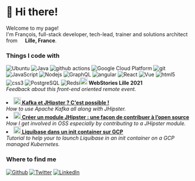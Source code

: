 
<h1>👋 Hi there!</h1>


<p>Welcome to my page! </br> I'm François, full-stack developer, tech-lead, trainer and solutions architect from <img src="https://cdn-icons-png.flaticon.com/512/197/197560.png" width="13"/> <b>Lille, France</b>.</p>
<h3>Things I code with</h3>
<p>
  <img alt="Ubuntu" src="https://img.shields.io/badge/Ubuntu-E95420?style=for-the-badge&logo=ubuntu&logoColor=white" />
  <img alt="Java" src="https://img.shields.io/badge/Java-ED8B00?style=for-the-badge&logo=java&logoColor=white />
  <img alt="Spring" src="https://img.shields.io/badge/Spring-6DB33F?style=for-the-badge&logo=spring&logoColor=white />
  <img alt="Kotlin" src="https://img.shields.io/badge/Kotlin-0095D5?&style=for-the-badge&logo=kotlin&logoColor=white />
  <img alt="Python" src="https://img.shields.io/badge/Python-3776AB?style=for-the-badge&logo=python&logoColor=white />
  <img alt="Go" src="https://img.shields.io/badge/Go-00ADD8?style=for-the-badge&logo=go&logoColor=white />
  <img alt="Ruby" src="https://img.shields.io/badge/Ruby-CC342D?style=for-the-badge&logo=ruby&logoColor=white />
  <img alt="Shell Script" src="https://img.shields.io/badge/Shell_Script-121011?style=for-the-badge&logo=gnu-bash&logoColor=white />
  <img alt="Docker" src="https://img.shields.io/badge/-Docker-46a2f1?style=flat-square&logo=docker&logoColor=white" />
  <img alt="github actions" src="https://img.shields.io/badge/-Github_Actions-2088FF?style=flat-square&logo=github-actions&logoColor=white" />
  <img alt="Google Cloud Platform" src="https://img.shields.io/badge/-Google_Cloud_Platform-1a73e8?style=flat-square&logo=google-cloud&logoColor=white" />  
  <img alt="git" src="https://img.shields.io/badge/-Git-F05032?style=flat-square&logo=git&logoColor=white" />
  <img alt="JavaScript" src="https://img.shields.io/badge/JavaScript-323330?style=for-the-badge&logo=javascript&logoColor=F7DF1E />
  <img alt="TypeScript" src="https://img.shields.io/badge/-TypeScript-007ACC?style=flat-square&logo=typescript&logoColor=white" />
  <img alt="Nodejs" src="https://img.shields.io/badge/-Nodejs-43853d?style=flat-square&logo=Node.js&logoColor=white" />
  <img alt="GraphQL" src="https://img.shields.io/badge/-GraphQL-E10098?style=flat-square&logo=graphql&logoColor=white" />
  <img alt="angular" src="https://img.shields.io/badge/-Angular-DD0031?style=flat-square&logo=angular&logoColor=white" />
  <img alt="React" src="https://img.shields.io/badge/-React-45b8d8?style=flat-square&logo=react&logoColor=white" />
  <img alt="Vue" src="https://img.shields.io/badge/Vue.js-35495E?style=for-the-badge&logo=vue.js&logoColor=4FC08D />
  <img alt="npm" src="https://img.shields.io/badge/-NPM-CB3837?style=flat-square&logo=npm&logoColor=white" />
  <img alt="html5" src="https://img.shields.io/badge/-HTML5-E34F26?style=flat-square&logo=html5&logoColor=white" />
  <img alt="css3" src="https://img.shields.io/badge/CSS3-1572B6?style=for-the-badge&logo=css3&logoColor=white />
  <img alt="PHP" src="https://img.shields.io/badge/PHP-777BB4?style=for-the-badge&logo=php&logoColor=white />
  <img alt="Prettier" src="https://img.shields.io/badge/-Prettier-F7B93E?style=flat-square&logo=prettier&logoColor=white" />
  <img alt="PostgreSQL" src="https://img.shields.io/badge/PostgreSQL-316192?style=for-the-badge&logo=postgresql&logoColor=white />
  <img alt="MongoDB" src="https://img.shields.io/badge/-MongoDB-13aa52?style=flat-square&logo=mongodb&logoColor=white" />
  <img alt="Redsi" src="https://img.shields.io/badge/redis-%23DD0031.svg?style=for-the-badge&logo=redis&logoColor=white />
</p>
<h3>My latest posts</h3>
<ul>
  <li><a href="https://blog.ippon.fr/2021/02/26/webstories-lille-2021/"><b><img src="https://emojipedia-us.s3.dualstack.us-west-1.amazonaws.com/thumbs/240/apple/237/gear_2699.png" width="20" alt="new" /> WebStories Lille 2021</b></a><br/><i>Feedback about this front-end oriented remote event.</i></li>
  <li><a href="https://blog.ippon.fr/2021/03/10/kafka-et-jhipster-cest-possible/"><b><img src="https://emojipedia-us.s3.dualstack.us-west-1.amazonaws.com/thumbs/240/apple/237/gear_2699.png" width="20" alt="new" /> Kafka et JHipster ? C'est possible !</b></a><br/><i>How to use Apache Kafka all along with JHipster.</i></li>
  <li><a href="https://blog.ippon.fr/2021/05/31/creer-un-module-jhipster-une-facon-de-contribuer-a-lopen-source-2/"><b><img src="https://emojipedia-us.s3.dualstack.us-west-1.amazonaws.com/thumbs/240/apple/237/gear_2699.png" width="20" alt="new" /> Créer un module JHipster : une façon de contribuer à l’open source</b></a><br/><i>How I get involved in OSS especially by contributing to a JHipster module.</i></li>
  <li><a href="https://blog.ippon.fr/2021/11/24/liquibase-dans-un-init-container-sur-gcp/"><b><img src="https://emojipedia-us.s3.dualstack.us-west-1.amazonaws.com/thumbs/240/apple/237/gear_2699.png" width="20" alt="new" /> Liquibase dans un init container sur GCP</b></a><br/><i>Tutorial to help your to launch Liquibase in an init container on a GCP managed Kubernetes.</i></li>
</ul>
<h3>Where to find me</h3>
<p><a href="https://github.com/fdelbrayelle" target="_blank"><img alt="Github" src="https://img.shields.io/badge/GitHub-%2312100E.svg?&style=for-the-badge&logo=Github&logoColor=white" /></a> <a href="https://twitter.com/fdelbrayelle" target="_blank"><img alt="Twitter" src="https://img.shields.io/badge/twitter-%231DA1F2.svg?&style=for-the-badge&logo=twitter&logoColor=white" /></a> <a href="https://www.linkedin.com/in/fdelbrayelle" target="_blank"><img alt="LinkedIn" src="https://img.shields.io/badge/linkedin-%230077B5.svg?&style=for-the-badge&logo=linkedin&logoColor=white" /></a>
</p>
